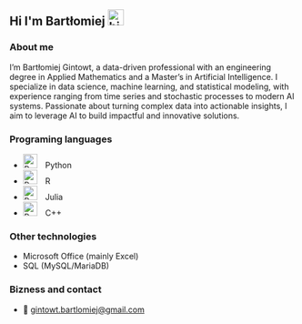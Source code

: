 ## Hi I'm Bartłomiej <img src="https://user-images.githubusercontent.com/1303154/88677602-1635ba80-d120-11ea-84d8-d263ba5fc3c0.gif" width="28px" height="28px" alt="hi">

### About me
I’m Bartłomiej Gintowt, a data-driven professional with an engineering degree in Applied Mathematics and a Master’s in Artificial Intelligence. I specialize in data science, machine learning, and statistical modeling, with experience ranging from time series and stochastic processes to modern AI systems. Passionate about turning complex data into actionable insights, I aim to leverage AI to build impactful and innovative solutions.

### Programing languages
- <img alt="Python" width="25px" style="padding-right:10px;" src="https://cdn.jsdelivr.net/gh/devicons/devicon/icons/python/python-plain.svg" />  Python <br>
- <img alt="Python" width="25px" style="padding-right:10px;" src="https://cdn.jsdelivr.net/gh/devicons/devicon/icons/r/r-plain.svg" />  R <br>
- <img alt="Python" width="25px" style=" padding-right:10px;" src="https://cdn.jsdelivr.net/gh/devicons/devicon/icons/julia/julia-plain.svg" />  Julia <br>
- <img alt="Python" width="25px" style="padding-right:10px;" src="https://cdn.jsdelivr.net/gh/devicons/devicon/icons/cplusplus/cplusplus-plain.svg" />  C++ <br>

### Other technologies
- Microsoft Office (mainly Excel)
- SQL (MySQL/MariaDB)

### Bizness and contact
- :email: gintowt.bartlomiej@gmail.com

